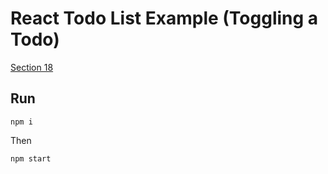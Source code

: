 React Todo List Example (Toggling a Todo)
=============

[Section 18](https://egghead.io/lessons/javascript-redux-react-todo-list-example-toggling-a-todo)


## Run

```
npm i
```

Then
```
npm start
```
